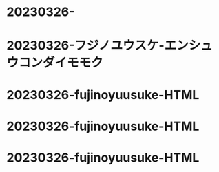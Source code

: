 # 20230326-
# 20230326-フジノユウスケ-エンシュウコンダイモモク
# 20230326-fujinoyuusuke-HTML
# 20230326-fujinoyuusuke-HTML
# 20230326-fujinoyuusuke-HTML
